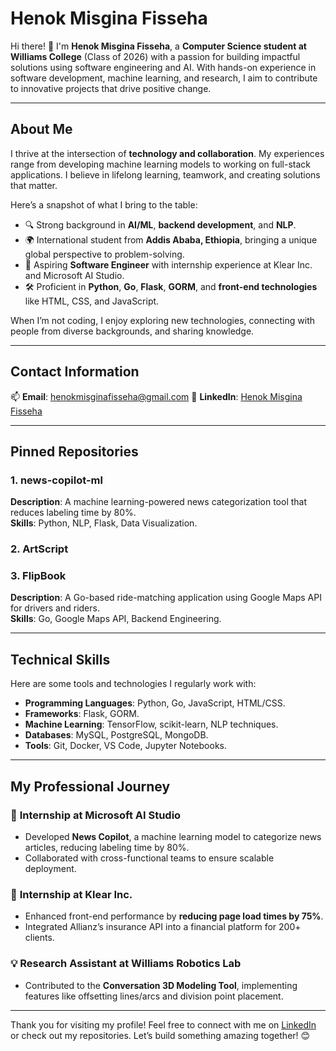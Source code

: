 # **Henok Misgina Fisseha**

Hi there! 👋 I'm **Henok Misgina Fisseha**, a **Computer Science student at Williams College** (Class of 2026) with a passion for building impactful solutions using software engineering and AI. With hands-on experience in software development, machine learning, and research, I aim to contribute to innovative projects that drive positive change.

---

## **About Me**
I thrive at the intersection of **technology and collaboration**. My experiences range from developing machine learning models to working on full-stack applications. I believe in lifelong learning, teamwork, and creating solutions that matter.

Here’s a snapshot of what I bring to the table:  
- 🔍 Strong background in **AI/ML**, **backend development**, and **NLP**.  
- 🌍 International student from **Addis Ababa, Ethiopia**, bringing a unique global perspective to problem-solving.  
- 💼 Aspiring **Software Engineer** with internship experience at Klear Inc. and Microsoft AI Studio.  
- 🛠️ Proficient in **Python**, **Go**, **Flask**, **GORM**, and **front-end technologies** like HTML, CSS, and JavaScript.  

When I’m not coding, I enjoy exploring new technologies, connecting with people from diverse backgrounds, and sharing knowledge.

---

## **Contact Information**
📫 **Email**: henokmisginafisseha@gmail.com
🔗 **LinkedIn**: [Henok Misgina Fisseha](https://linkedin.com/in/henokmisginafisseha)

---

## **Pinned Repositories**

### 1. **news-copilot-ml**  
**Description**: A machine learning-powered news categorization tool that reduces labeling time by 80%.  
**Skills**: Python, NLP, Flask, Data Visualization.  

### 2. **ArtScript**  

### 3. **FlipBook**  
**Description**: A Go-based ride-matching application using Google Maps API for drivers and riders.  
**Skills**: Go, Google Maps API, Backend Engineering.  


---

## **Technical Skills**
Here are some tools and technologies I regularly work with:  
- **Programming Languages**: Python, Go, JavaScript, HTML/CSS.  
- **Frameworks**: Flask, GORM.  
- **Machine Learning**: TensorFlow, scikit-learn, NLP techniques.  
- **Databases**: MySQL, PostgreSQL, MongoDB.  
- **Tools**: Git, Docker, VS Code, Jupyter Notebooks.

---

## **My Professional Journey**
### 💼 **Internship at Microsoft AI Studio**  
- Developed **News Copilot**, a machine learning model to categorize news articles, reducing labeling time by 80%.  
- Collaborated with cross-functional teams to ensure scalable deployment.  

### 💼 **Internship at Klear Inc.**  
- Enhanced front-end performance by **reducing page load times by 75%**.  
- Integrated Allianz’s insurance API into a financial platform for 200+ clients.  

### 💡 **Research Assistant at Williams Robotics Lab**  
- Contributed to the **Conversation 3D Modeling Tool**, implementing features like offsetting lines/arcs and division point placement.  

---

Thank you for visiting my profile! Feel free to connect with me on [LinkedIn](https://linkedin.com/in/henokmisginafisseha) or check out my repositories. Let’s build something amazing together! 😊


<!---
Henok-foslyk/Henok-foslyk is a ✨ special ✨ repository because its `README.md` (this file) appears on your GitHub profile.
You can click the Preview link to take a look at your changes.
--->
